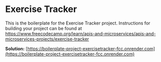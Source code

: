 # Exercise Tracker

This is the boilerplate for the Exercise Tracker project. Instructions for building your project can be found at https://www.freecodecamp.org/learn/apis-and-microservices/apis-and-microservices-projects/exercise-tracker

**Solution:** [https://boilerplate-project-exercisetracker-fcc.onrender.com](https://boilerplate-project-exercisetracker-fcc.onrender.com)